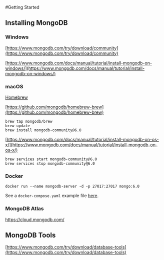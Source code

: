 #Getting Started

## Installing MongoDB

### Windows

[https://www.mongodb.com/try/download/community](https://www.mongodb.com/try/download/community)

[https://www.mongodb.com/docs/manual/tutorial/install-mongodb-on-windows/](https://www.mongodb.com/docs/manual/tutorial/install-mongodb-on-windows/)

### macOS

[Homebrew](https://brew.sh/)

[https://github.com/mongodb/homebrew-brew](https://github.com/mongodb/homebrew-brew)

```
brew tap mongodb/brew
brew update
brew install mongodb-community@6.0
```

[https://www.mongodb.com/docs/manual/tutorial/install-mongodb-on-os-x/](https://www.mongodb.com/docs/manual/tutorial/install-mongodb-on-os-x/)

```
brew services start mongodb-community@6.0
brew services stop mongodb-community@6.0
```

### Docker

```
docker run --name mongodb-server -d -p 27017:27017 mongo:6.0
```

See a `docker-compose.yaml` example file [here](../../docker/docker-compose.yaml).

### MongoDB Atlas

[https://cloud.mongodb.com/ ](https://cloud.mongodb.com/)

## MongoDB Tools

[https://www.mongodb.com/try/download/database-tools](https://www.mongodb.com/try/download/database-tools)
